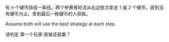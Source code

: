 有 n 个硬币排成一条线。两个参赛者轮流从右边依次拿走 1 或 2 个硬币，直到没有硬币为止。拿到最后一枚硬币的人获胜。

Assume both will use the best strategy at each step.

请判定 第一个玩家 是输还是赢？
